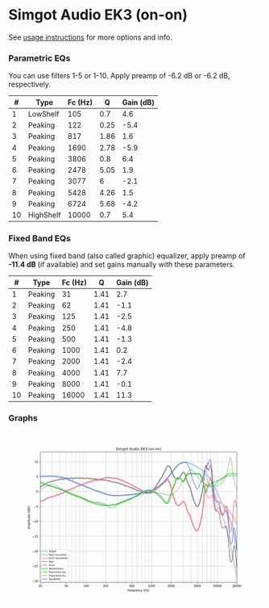 # Simgot Audio EK3 (on-on)
See [usage instructions](https://github.com/jaakkopasanen/AutoEq#usage) for more options and info.

### Parametric EQs
You can use filters 1-5 or 1-10. Apply preamp of -6.2 dB or -6.2 dB, respectively.

|   # | Type      |   Fc (Hz) |    Q |   Gain (dB) |
|-----|-----------|-----------|------|-------------|
|   1 | LowShelf  |       105 | 0.7  |         4.6 |
|   2 | Peaking   |       122 | 0.25 |        -5.4 |
|   3 | Peaking   |       817 | 1.86 |         1.6 |
|   4 | Peaking   |      1690 | 2.78 |        -5.9 |
|   5 | Peaking   |      3806 | 0.8  |         6.4 |
|   6 | Peaking   |      2478 | 5.05 |         1.9 |
|   7 | Peaking   |      3077 | 6    |        -2.1 |
|   8 | Peaking   |      5428 | 4.26 |         1.5 |
|   9 | Peaking   |      6724 | 5.68 |        -4.2 |
|  10 | HighShelf |     10000 | 0.7  |         5.4 |

### Fixed Band EQs
When using fixed band (also called graphic) equalizer, apply preamp of **-11.4 dB** (if available) and set gains manually with these parameters.

|   # | Type    |   Fc (Hz) |    Q |   Gain (dB) |
|-----|---------|-----------|------|-------------|
|   1 | Peaking |        31 | 1.41 |         2.7 |
|   2 | Peaking |        62 | 1.41 |        -1.1 |
|   3 | Peaking |       125 | 1.41 |        -2.5 |
|   4 | Peaking |       250 | 1.41 |        -4.8 |
|   5 | Peaking |       500 | 1.41 |        -1.3 |
|   6 | Peaking |      1000 | 1.41 |         0.2 |
|   7 | Peaking |      2000 | 1.41 |        -2.4 |
|   8 | Peaking |      4000 | 1.41 |         7.7 |
|   9 | Peaking |      8000 | 1.41 |        -0.1 |
|  10 | Peaking |     16000 | 1.41 |        11.3 |

### Graphs
![](./Simgot%20Audio%20EK3%20(on-on).png)
